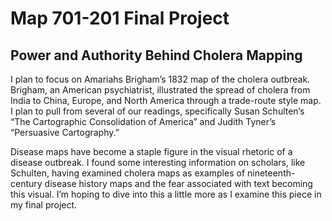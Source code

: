 # Map 701-201 Final Project
## Power and Authority Behind Cholera Mapping

I plan to focus on Amariahs Brigham’s 1832 map of the cholera outbreak. Brigham, an American psychiatrist, illustrated the spread of cholera from India to China, Europe, and North America through a trade-route style map. I plan to pull from several of our readings, specifically Susan Schulten’s “The Cartographic Consolidation of America” and Judith Tyner’s “Persuasive Cartography.”

Disease maps have become a staple figure in the visual rhetoric of a disease outbreak. I found some interesting information on scholars, like Schulten, having examined cholera maps as examples of nineteenth-century disease history maps and the fear associated with text becoming this visual. I’m hoping to dive into this a little more as I examine this piece in my final project.

